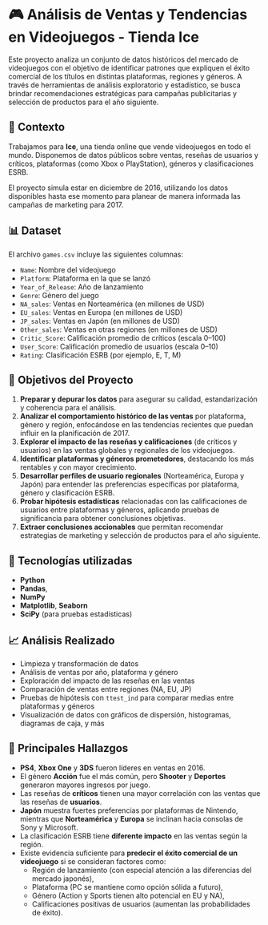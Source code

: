 # 🎮 Análisis de Ventas y Tendencias en Videojuegos - Tienda Ice

Este proyecto analiza un conjunto de datos históricos del mercado de videojuegos con el objetivo de identificar patrones que expliquen el éxito comercial de los títulos en distintas plataformas, regiones y géneros. A través de herramientas de análisis exploratorio y estadístico, se busca brindar recomendaciones estratégicas para campañas publicitarias y selección de productos para el año siguiente.

## 🧠 Contexto

Trabajamos para **Ice**, una tienda online que vende videojuegos en todo el mundo. Disponemos de datos públicos sobre ventas, reseñas de usuarios y críticos, plataformas (como Xbox o PlayStation), géneros y clasificaciones ESRB.

El proyecto simula estar en diciembre de 2016, utilizando los datos disponibles hasta ese momento para planear de manera informada las campañas de marketing para 2017.

## 📊 Dataset

El archivo `games.csv` incluye las siguientes columnas:

- `Name`: Nombre del videojuego  
- `Platform`: Plataforma en la que se lanzó  
- `Year_of_Release`: Año de lanzamiento  
- `Genre`: Género del juego  
- `NA_sales`: Ventas en Norteamérica (en millones de USD)  
- `EU_sales`: Ventas en Europa (en millones de USD)  
- `JP_sales`: Ventas en Japón (en millones de USD)  
- `Other_sales`: Ventas en otras regiones (en millones de USD)  
- `Critic_Score`: Calificación promedio de críticos (escala 0–100)  
- `User_Score`: Calificación promedio de usuarios (escala 0–10)  
- `Rating`: Clasificación ESRB (por ejemplo, E, T, M)

## 🎯 Objetivos del Proyecto

1. **Preparar y depurar los datos** para asegurar su calidad, estandarización y coherencia para el análisis.  
2. **Analizar el comportamiento histórico de las ventas** por plataforma, género y región, enfocándose en las tendencias recientes que puedan influir en la planificación de 2017.  
3. **Explorar el impacto de las reseñas y calificaciones** (de críticos y usuarios) en las ventas globales y regionales de los videojuegos.  
4. **Identificar plataformas y géneros prometedores**, destacando los más rentables y con mayor crecimiento.  
5. **Desarrollar perfiles de usuario regionales** (Norteamérica, Europa y Japón) para entender las preferencias específicas por plataforma, género y clasificación ESRB.  
6. **Probar hipótesis estadísticas** relacionadas con las calificaciones de usuarios entre plataformas y géneros, aplicando pruebas de significancia para obtener conclusiones objetivas.  
7. **Extraer conclusiones accionables** que permitan recomendar estrategias de marketing y selección de productos para el año siguiente.

## 🔧 Tecnologías utilizadas

- **Python**
- **Pandas**, 
- **NumPy**
- **Matplotlib**, **Seaborn**
- **SciPy** (para pruebas estadísticas)


## 📈 Análisis Realizado

- Limpieza y transformación de datos
- Análisis de ventas por año, plataforma y género
- Exploración del impacto de las reseñas en las ventas
- Comparación de ventas entre regiones (NA, EU, JP)
- Pruebas de hipótesis con `ttest_ind` para comparar medias entre plataformas y géneros
- Visualización de datos con gráficos de dispersión, histogramas, diagramas de caja, y más

## 📌 Principales Hallazgos

- **PS4**, **Xbox One** y **3DS** fueron líderes en ventas en 2016.
- El género **Acción** fue el más común, pero **Shooter** y **Deportes** generaron mayores ingresos por juego.
- Las reseñas de **críticos** tienen una mayor correlación con las ventas que las reseñas de **usuarios**.
- **Japón** muestra fuertes preferencias por plataformas de Nintendo, mientras que **Norteamérica** y **Europa** se inclinan hacia consolas de Sony y Microsoft.
- La clasificación ESRB tiene **diferente impacto** en las ventas según la región.
- Existe evidencia suficiente para **predecir el éxito comercial de un videojuego** si se consideran factores como:
  - Región de lanzamiento (con especial atención a las diferencias del mercado japonés),
  - Plataforma (PC se mantiene como opción sólida a futuro),
  - Género (Action y Sports tienen alto potencial en EU y NA),
  - Calificaciones positivas de usuarios (aumentan las probabilidades de éxito).
